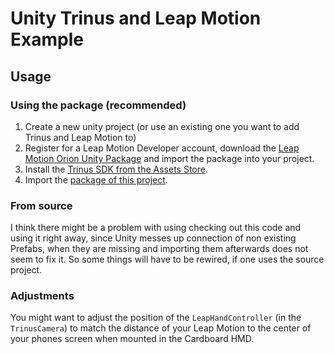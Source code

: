 # Unity Trinus and Leap Motion Example

## Usage

### Using the package (recommended)

 1. Create a new unity project (or use an existing one you want to add Trinus and Leap Motion to)
 2. Register for a Leap Motion Developer account, download the [Leap Motion Orion Unity Package](https://developer.leapmotion.com/unity) and import the package into your project.
 3. Install the [Trinus SDK from the Assets Store](https://www.assetstore.unity3d.com/en/#!/content/57952).
 4. Import the [package of this project](https://github.com/haelmy/TrinusLeapMotionExample/releases).

### From source

I think there might be a problem with using checking out this code and using it right away, since Unity messes up connection of non existing Prefabs, when they are missing and importing them afterwards does not seem to fix it. So some things will have to be rewired, if one uses the source project.

### Adjustments

You might want to adjust the position of the `LeapHandController` (in the `TrinusCamera`) to match the distance of your Leap Motion to the center of your phones screen when mounted in the Cardboard HMD.
